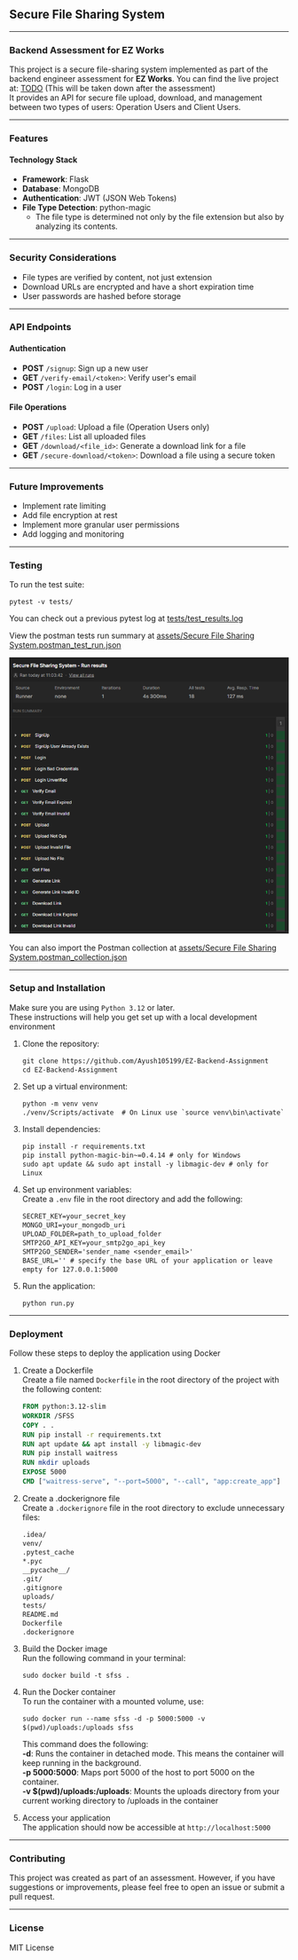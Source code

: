 ## Secure File Sharing System
<hr>

### Backend Assessment for EZ Works
This project is a secure file-sharing system implemented as part of the backend engineer assessment for **EZ Works**.
You can find the live project at: [TODO](#) (This will be taken down after the assessment)<br>
It provides an API for secure file upload, download, and management between two types of users: Operation Users and Client Users.
<hr>

### Features

#### Technology Stack
- **Framework**: Flask
- **Database**: MongoDB
- **Authentication**: JWT (JSON Web Tokens)
- **File Type Detection**: python-magic
  - The file type is determined not only by the file extension but also by analyzing its contents.
<hr>

### Security Considerations
- File types are verified by content, not just extension
- Download URLs are encrypted and have a short expiration time
- User passwords are hashed before storage
<hr>

### API Endpoints
#### Authentication
- **POST** `/signup`: Sign up a new user
- **GET** `/verify-email/<token>`: Verify user's email
- **POST** `/login`: Log in a user

#### File Operations
- **POST** `/upload`: Upload a file (Operation Users only)
- **GET** `/files`: List all uploaded files
- **GET** `/download/<file_id>`: Generate a download link for a file
- **GET** `/secure-download/<token>`: Download a file using a secure token
<hr>

### Future Improvements
- Implement rate limiting
- Add file encryption at rest
- Implement more granular user permissions
- Add logging and monitoring
<hr>

### Testing
To run the test suite:
```shell
pytest -v tests/
```
You can check out a previous pytest log at [tests/test_results.log](tests/test_results.log) <br>

View the postman tests run summary at [assets/Secure File Sharing System.postman_test_run.json](assets/Secure%20File%20Sharing%20System.postman_test_run.json) <br>

<p align="center">
  <img width="700" src="assets/Postman%20Test%20Summary.png">
</p>

You can also import the Postman collection at [assets/Secure File Sharing System.postman_collection.json](assets/Secure%20File%20Sharing%20System.postman_collection.json)
<hr>

### Setup and Installation
Make sure you are using `Python 3.12` or later. <br>
These instructions will help you get set up with a local development environment
1. Clone the repository:
   ```shell
   git clone https://github.com/Ayush105199/EZ-Backend-Assignment
   cd EZ-Backend-Assignment
   ```
2. Set up a virtual environment:
   ```shell
   python -m venv venv
   ./venv/Scripts/activate  # On Linux use `source venv\bin\activate`
   ```
3. Install dependencies:
   ```shell
   pip install -r requirements.txt
   pip install python-magic-bin~=0.4.14 # only for Windows 
   sudo apt update && sudo apt install -y libmagic-dev # only for Linux
   ```
4. Set up environment variables:<br>
   Create a `.env` file in the root directory and add the following:
   ```
   SECRET_KEY=your_secret_key
   MONGO_URI=your_mongodb_uri
   UPLOAD_FOLDER=path_to_upload_folder
   SMTP2GO_API_KEY=your_smtp2go_api_key
   SMTP2GO_SENDER='sender_name <sender_email>'
   BASE_URL='' # specify the base URL of your application or leave empty for 127.0.0.1:5000
   ```
5. Run the application:
   ```shell
   python run.py
   ```
<hr>

### Deployment
Follow these steps to deploy the application using Docker
1. Create a Dockerfile <br>
   Create a file named `Dockerfile` in the root directory of the project with the following content:
   ```dockerfile
   FROM python:3.12-slim
   WORKDIR /SFSS
   COPY . .
   RUN pip install -r requirements.txt
   RUN apt update && apt install -y libmagic-dev
   RUN pip install waitress
   RUN mkdir uploads
   EXPOSE 5000
   CMD ["waitress-serve", "--port=5000", "--call", "app:create_app"]
   ```

2. Create a .dockerignore file <br>
   Create a `.dockerignore` file in the root directory to exclude unnecessary files:
   ```
   .idea/
   venv/
   .pytest_cache
   *.pyc
   __pycache__/
   .git/
   .gitignore
   uploads/
   tests/
   README.md
   Dockerfile
   .dockerignore
   ```
3. Build the Docker image <br>
   Run the following command in your terminal:
    ```shell 
    sudo docker build -t sfss .
    ```

4. Run the Docker container <br>
   To run the container with a mounted volume, use:
    ```shell
    sudo docker run --name sfss -d -p 5000:5000 -v $(pwd)/uploads:/uploads sfss
    ```
    This command does the following: <br>
    **-d**: Runs the container in detached mode. This means the container will keep running in the background.<br>
    **-p 5000:5000**: Maps port 5000 of the host to port 5000 on the container. <br>
    **-v $(pwd)/uploads:/uploads**: Mounts the uploads directory from your current working directory to /uploads in the container


5. Access your application <br>
The application should now be accessible at `http://localhost:5000`
<hr>

### Contributing
This project was created as part of an assessment. However, if you have suggestions or improvements, please feel free to open an issue or submit a pull request.
<hr>

### License
MIT License
